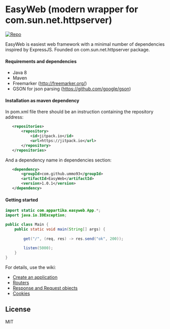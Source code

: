 # EasyWeb (modern wrapper for com.sun.net.httpserver)
[![Repo](https://jitpack.io/v/ummo93/EasyWeb.svg)](https://jitpack.io/#ummo93/EasyWeb)

EasyWeb is easiest web framework with a minimal number of dependencies inspired by ExpressJS. Founded on com.sun.net.httpserver package.
#### Requirements and dependencies
  - Java 8
  - Maven
  - Freemarker (http://freemarker.org/)
  - GSON for json parsing (https://github.com/google/gson)
  
#### Installation as maven dependency

In pom.xml file there should be an instruction containing the repository address:
 ```xml
    <repositories>
        <repository>
            <id>jitpack.io</id>
            <url>https://jitpack.io</url>
        </repository>
    </repositories>
 ```
 
 And a dependency name in dependencies section:
 ```xml
	<dependency>
	    <groupId>com.github.ummo93</groupId>
	    <artifactId>EasyWeb</artifactId>
	    <version>1.0.1</version>
	</dependency>
 ```

#### Getting started
```java
import static com.appartika.easyweb.App.*;
import java.io.IOException;

public class Main {
    public static void main(String[] args) {
        
        get("/", (req, res) -> res.send("ok", 200));
        
        listen(5000);
    }
}
```

For details, use the wiki:
* [Create an application](https://github.com/ummo93/EasyWeb/wiki/Getting-started)
* [Routers](https://github.com/ummo93/EasyWeb/wiki/Routers)
* [Response and Request objects](https://github.com/ummo93/EasyWeb/wiki/Request-and-Response-objects)
* [Cookies](https://github.com/ummo93/EasyWeb/wiki/Work-with-cookies)

License
----

MIT
